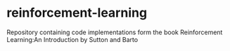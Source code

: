# reinforcement-learning
Repository containing code implementations form the book Reinforcement Learning:An Introduction by Sutton and Barto
